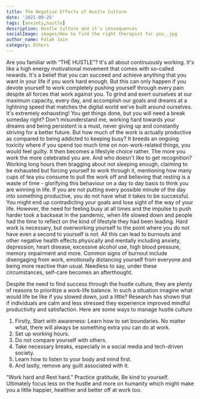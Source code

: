 ```yaml
---  
title: The Negative Effects of Hustle Culture
date: '2021-09-25'  
tags: [anxiety,hustle]  
description: Hustle Culture and it's consequences
socialImage: images/How to find the right therapist for you_.jpg
author_name: Palak Jain
category: Others
---  
```

Are you familiar with “THE HUSTLE”?
It's all about continuously working. It's like a high energy motivational movement that comes with so-called rewards. It's a belief that you can succeed and achieve anything that you want in your life if you work hard enough. But this can only happen if you devote yourself to work completely pushing yourself through every pain despite all forces that work against you. To grind and exert ourselves at our maximum capacity, every day, and accomplish our goals and dreams at a lightning speed that matches the digital world we’ve built around ourselves.
It's extremely exhausting! You get things done, but you will need a break someday right?
Don't misunderstand me, working hard towards your dreams and being persistent is a must, never giving up and constantly striving for a better future. But how much of the work is actually productive as compared to being addicted to keeping busy?
It breeds an ongoing toxicity where if you spend too much time on non-work-related things, you would feel guilty. It then becomes a lifestyle choice rather. The more you work the more celebrated you are. And who doesn't like to get recognition? Working long hours then bragging about not sleeping enough, claiming to be exhausted but forcing yourself to work through it, mentioning how many cups of tea you consume to pull the work off and believing that resting is a waste of time - glorifying this behaviour on a day to day basis to think you are winning in life. If you are not putting every possible minute of the day into something productive, you do not have what it takes to be successful. You might end up contradicting your goals and lose sight of the way of your life.
However, the need for feeling busy at all times and the impulse to push harder took a backseat in the pandemic, when life slowed down and people had the time to reflect on the kind of lifestyle they had been leading. Hard work is necessary, but overworking yourself to the point where you do not have even a second to yourself is not.
All this can lead to burnouts and other negative health effects physically and mentally including anxiety, depression, heart disease, excessive alcohol use, high blood pressure, memory impairment and more. Common signs of burnout include disengaging from work, emotionally distancing yourself from everyone and being more reactive than usual. Needless to say, under these circumstances, self-care becomes an afterthought.


Despite the need to find success through the hustle culture, they are plenty of reasons to prioritize a work-life balance. In such a situation imagine what would life be like if you slowed down, just a little? Research has shown that if individuals are calm and less stressed they experience improved mindful productivity and satisfaction.
Here are some ways to manage hustle culture
1. Firstly, Start with awareness: Learn how to set boundaries. No matter what, there will always be something extra you can do at work.
2. Set up working hours. 
3. Do not compare yourself with others. 
4. Take necessary breaks, especially in a social media and tech-driven society. 
5. Learn how to listen to your body and mind first.
6. And lastly, remove any guilt associated with it.  


“Work hard and Rest hard.”
Practice gratitude, Be kind to yourself. Ultimately focus less on the hustle and more on humanity which might make you a little happier, healthier and better off at work too.
